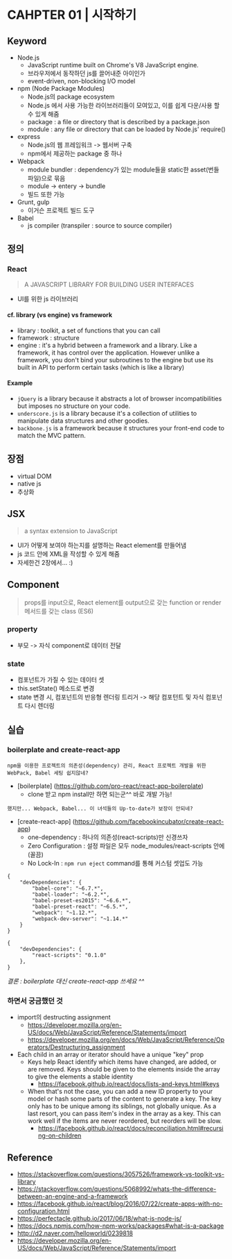 # CAHPTER 01 | 시작하기

## Keyword
* Node.js
	- JavaScript runtime built on Chrome's V8 JavaScript engine.
	- 브라우저에서 동작하던 js를 끌어내준 아이인가 
	- event-driven, non-blocking I/O model 
* npm (Node Package Modules)
	- Node.js의 package ecosystem 
	- Node.js 에서 사용 가능한 라이브러리들이 모여있고, 이를 쉽게 다운/사용 할 수 있게 해줌 
	- package : a file or directory that is described by a package.json
	- module : any file or directory that can be loaded by Node.js' require()
* express
	- Node.js의 웹 프레임워크 -> 웹서버 구축 
	- npm에서 제공하는 package 중 하나 
* Webpack
	- module bundler : dependency가 있는 module들을 static한 asset(번들 파일)으로 묶음
	- module -> entery -> bundle
	- 빌드 또한 가능 
* Grunt, gulp
	- 이거슨 프로젝트 빌드 도구
* Babel
	- js compiler (transpiler : source to source compiler)


## 정의
### React
> A JAVASCRIPT LIBRARY FOR BUILDING USER INTERFACES
- UI를 위한 js 라이브러리

#### cf. library (vs engine) vs framework
- library : toolkit, a set of functions that you can call
- framework : structure
- engine : it's a hybrid between a framework and a library. Like a framework, it has control over the application. However unlike a framework, you don't bind your subroutines to the engine but use its built in API to perform certain tasks (which is like a library)

#### Example 
- `jQuery` is a library because it abstracts a lot of browser incompatibilities but imposes no structure on your code.
- `underscore.js` is a library because it's a collection of utilities to manipulate data structures and other goodies.
- `backbone.js` is a framework because it structures your front-end code to match the MVC pattern.



## 장점
* virtual DOM
* native js
* 추상화



## JSX
> a syntax extension to JavaScript
- UI가 어떻게 보여야 하는지를 설명하는 React element를 만들어냄 
- js 코드 안에 XML을 작성할 수 있게 해줌 
- 자세한건 2장에서... :) 



## Component
> props를 input으로, React element를 output으로 갖는 function
> or render 메서드를 갖는 class (ES6)
### property
- 부모 -> 자식 component로 데이터 전달 
### state
- 컴포넌트가 가질 수 있는 데이터 셋 
- this.setState() 메소드로 변경 
- state 변경 시, 컴포넌트의 반응형 렌더링 트리거 -> 해당 컴포턴트 및 자식 컴포넌트 다시 렌더링 


## 실습
### boilerplate and create-react-app
```
npm을 이용한 프로젝트의 의존성(dependency) 관리, React 프로젝트 개발을 위한 WebPack, Babel 세팅 쉽지않네?
```
* [boilerplate] (https://github.com/pro-react/react-app-boilerplate)
	- clone 받고 npm install만 하면 되는군^^ 바로 개발 가능!
```
했지만... Webpack, Babel... 이 녀석들의 Up-to-date가 보장이 안되네?
```

* [create-react-app] (https://github.com/facebookincubator/create-react-app)
	- one-dependency : 하나의 의존성(react-scripts)만 신경쓰자
	- Zero Configuration : 설정 파일은 모두 node_modules/react-scripts 안에 (꼴끔)
	- No Lock-In : `npm run eject` command를 통해 커스텀 셋업도 가능 
```
{
	"devDependencies": {
	    "babel-core": "~6.7.*",
	    "babel-loader": "~6.2.*",
	    "babel-preset-es2015": "~6.6.*",
	    "babel-preset-react": "~6.5.*",
	    "webpack": "~1.12.*",
	    "webpack-dev-server": "~1.14.*"
	}
}
```

```
{
	"devDependencies": {
    	"react-scripts": "0.1.0"
  	},
}
```

*결론 : boilerplate 대신 create-react-app 쓰세요 ^^*

### 하면서 궁금했던 것
* import의 destructing assignment
	- https://developer.mozilla.org/en-US/docs/Web/JavaScript/Reference/Statements/import
	- https://developer.mozilla.org/en/docs/Web/JavaScript/Reference/Operators/Destructuring_assignment
* Each child in an array or iterator should have a unique "key" prop
	- Keys help React identify which items have changed, are added, or are removed. Keys should be given to the elements inside the array to give the elements a stable identity
		+ https://facebook.github.io/react/docs/lists-and-keys.html#keys
	- When that's not the case, you can add a new ID property to your model or hash some parts of the content to generate a key. The key only has to be unique among its siblings, not globally unique. As a last resort, you can pass item's index in the array as a key. This can work well if the items are never reordered, but reorders will be slow.
		+ https://facebook.github.io/react/docs/reconciliation.html#recursing-on-children



## Reference
- https://stackoverflow.com/questions/3057526/framework-vs-toolkit-vs-library
- https://stackoverflow.com/questions/5068992/whats-the-difference-between-an-engine-and-a-framework
- https://facebook.github.io/react/blog/2016/07/22/create-apps-with-no-configuration.html
- https://perfectacle.github.io/2017/06/18/what-is-node-js/
- https://docs.npmjs.com/how-npm-works/packages#what-is-a-package
- http://d2.naver.com/helloworld/0239818
- https://developer.mozilla.org/en-US/docs/Web/JavaScript/Reference/Statements/import



